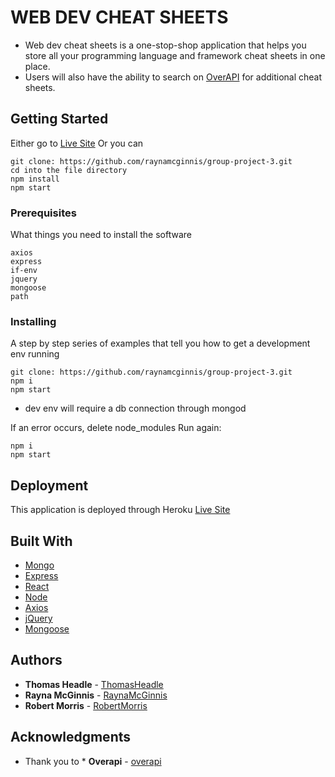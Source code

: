 # WEB DEV CHEAT SHEETS

- Web dev cheat sheets is a one-stop-shop application that helps you store all your programming language and framework cheat sheets in one place. 
- Users will also have the ability to search on [OverAPI](http://overapi.com/) for additional cheat sheets.

## Getting Started

Either go to [Live Site](https://blooming-basin-96818.herokuapp.com/) 
Or you can
```
git clone: https://github.com/raynamcginnis/group-project-3.git
cd into the file directory
npm install
npm start
```
### Prerequisites

What things you need to install the software

```
axios
express
if-env
jquery
mongoose
path
```

### Installing

A step by step series of examples that tell you how to get a development env running

```
git clone: https://github.com/raynamcginnis/group-project-3.git
npm i
npm start

```
- dev env will require a db connection through mongod

If an error occurs, delete node_modules
Run again:
```
npm i
npm start

```

## Deployment

This application is deployed through Heroku [Live Site](https://blooming-basin-96818.herokuapp.com/) 

## Built With

* [Mongo](http://www.dropwizard.io/1.0.2/docs/)
* [Express](https://maven.apache.org/)
* [React](https://rometools.github.io/rome/)
* [Node](http://www.dropwizard.io/1.0.2/docs/)
* [Axios](https://maven.apache.org/)
* [jQuery](https://rometools.github.io/rome/)
* [Mongoose](https://rometools.github.io/rome/)


## Authors

* **Thomas Headle** - [ThomasHeadle](https://github.com/tgheadle1371)
* **Rayna McGinnis** - [RaynaMcGinnis](https://github.com/raynamcginnis)
* **Robert Morris** - [RobertMorris](https://github.com/belamorris)


## Acknowledgments

* Thank you to * **Overapi** - [overapi](https://overapi.com)
